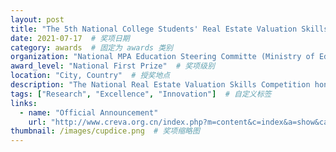 ```yaml
---
layout: post
title: "The 5th National College Students' Real Estate Valuation Skills Competition"  # 奖项名称
date: 2021-07-17  # 奖项日期
category: awards  # 固定为 awards 类别
organization: "National MPA Education Steering Committe (Ministry of Education of China) / Joint Conference of Deans (Department Heads) of Land Resources Management in Chinese Universities"  # 授奖单位
award_level: "National First Prize"  # 奖项级别
location: "City, Country"  # 授奖地点
description: "The National Real Estate Valuation Skills Competition hones students' practical skills in real estate valuation, emphasizing innovation and green development."  # 奖项简要描述
tags: ["Research", "Excellence", "Innovation"]  # 自定义标签
links:
  - name: "Official Announcement"
    url: "http://www.creva.org.cn/index.php?m=content&c=index&a=show&catid=43&id=8398"  # 其他相关链接
thumbnail: /images/cupdice.png  # 奖项缩略图
---
```

